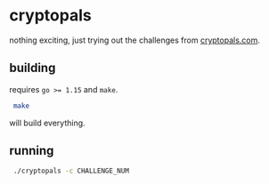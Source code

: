 # cryptopals

nothing exciting, just trying out the challenges from
[cryptopals.com][cp].

[cp]: https://cryptopals.com

## building

requires `go >= 1.15` and `make`.

```bash
 make
```

will build everything.

## running

```bash
 ./cryptopals -c CHALLENGE_NUM
```
